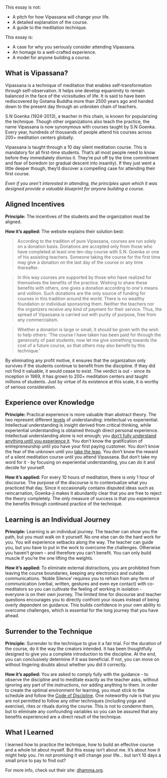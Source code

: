 This essay is not:
*   A pitch for how Vipassana will change your life.
*   A detailed explanation of the course.
*   A guide to the meditation technique.

This essay is:
*   A case for why you seriously consider attending Vipassana.
*   An homage to a well-crafted experience.
*   A model for anyone building a course.


## What is Vipassana?

Vipassana is a technique of meditation that enables self-transformation through self-observation. It helps one develop equanimity to remain balanced in the face of the vicissitudes of life. It is said to have been rediscovered by Gotama Buddha more than 2500 years ago and handed down to the present day through an unbroken chain of teachers.

S.N Goenka (1924-2013), a teacher in this chain, is known for popularizing the technique. Though other organizations also teach the practice, the name Vipassana is now synonymous with courses taught by S.N Goenka. Every year, hundreds of thousands of people attend his courses across 200+ meditation centers globally.

Vipassana is taught through a 10 day silent meditation course. This is mandatory for all first-time students. That’s all most people need to know before they immediately dismiss it. They’re put off by the time commitment and fear of boredom (or gradual descent into insanity). If they just went a little deeper though, they’d discover a compelling case for attending their first course.

_Even if you aren’t interested in attending, the principles upon which it was designed provide a valuable blueprint for anyone building a course._


## Aligned Incentives

**Principle:** The incentives of the students and the organization must be aligned. 

**How it’s applied:** The website explains their solution best:

> According to the tradition of pure Vipassana, courses are run solely on a donation basis. Donations are accepted only from those who have completed at least one ten-day course with S.N. Goenka or one of his assisting teachers. Someone taking the course for the first time may give a donation on the last day of the course or any time thereafter.

> In this way courses are supported by those who have realized for themselves the benefits of the practice. Wishing to share these benefits with others, one gives a donation according to one's means and volition. Such donations are the only source of funding for courses in this tradition around the world. There is no wealthy foundation or individual sponsoring them. Neither the teachers nor the organizers receive any kind of payment for their service. Thus, the spread of Vipassana is carried out with purity of purpose, free from any commercialism.

> Whether a donation is large or small, it should be given with the wish to help others: 'The course I have taken has been paid for through the generosity of past students; now let me give something towards the cost of a future course, so that others may also benefit by this technique.'

By eliminating any profit motive, it ensures that the organization only survives if the students continue to benefit from the discipline. If they did not find it valuable, it would cease to exist. The verdict is out - since its inception in 1969, it has grown to 200+ meditation centers and taught millions of students. Just by virtue of its existence at this scale, it is worthy of serious consideration.


## Experience over Knowledge

**Principle:** Practical experience is more valuable than abstract theory. The two represent different [levels](suketk.com/thought-space-vs-reality) of understanding: intellectual vs experiential. Intellectual understanding is insight derived from critical thinking, while experiential understanding is obtained through direct personal experience. Intellectual understanding alone is not enough; you [don’t fully understand anything until you experience it](https://www.youtube.com/watch?v=oRG2jlQWCsY). You don’t know the gratification of entrepreneurship until you have your first paying customer. You don’t know the fear of the unknown until you [take the leap](suketk.com/taking-the-leap). You don’t know the reward of a silent meditation course until you attend Vipassana. But don’t take my word for it - by focusing on experiential understanding, you can do it and decide for yourself.

**How it’s applied:** For every 10 hours of meditation, there is only 1 hour of discourse. The purpose of the discourse is to contextualize what you practiced that day. Since it occasionally contains disputed ideas such as reincarnation, Goenka-ji makes it abundantly clear that you are free to reject the theory completely. The only measure of success is that you experience the benefits through continued practice of the technique.


## Learning is an Individual Journey

**Principle:** Learning is an individual journey. The teacher can show you the path, but you must walk on it yourself. No one else can do the hard work for you. You will experience setbacks along the way. The teacher can guide you, but you have to put in the work to overcome the challenges. Otherwise you haven’t grown - and therefore you can’t benefit. You can only build muscle if you’re the one lifting the weights.

**How it’s applied:** To eliminate external distractions, you are prohibited from leaving the course boundaries, keeping any electronics and outside communications. ‘Noble Silence’ requires you to refrain from any form of communication (verbal, written, gestures and even eye contact) with co-meditators so you can cultivate the feeling of working in isolation - everyone is on their own journey. The limited time for discourse and teacher questions encourages you to directly confront your issues instead of being overly dependent on guidance. This builds confidence in your own ability to overcome challenges, which is essential for the long journey that you have ahead.


## Surrender to the Technique

**Principle:** Surrender to the technique to give it a fair trial. For the duration of the course, do it the way the creators intended. It has been thoughtfully designed to give you a complete introduction to the discipline. At the end, you can conclusively determine if it was beneficial. If not, you can move on without lingering doubts about whether you did it correctly.

**How it’s applied:** You are asked to comply fully with the guidance - to observe the discipline and to meditate exactly as the teacher asks, without ignoring any part of the instructions, nor adding anything to them. In order to create the optimal environment for learning, you must stick to the schedule and follow the [Code of Discipline](https://www.dhamma.org/en-US/about/code). One noteworthy rule is that you are not permitted to follow any other techniques (including yoga and exercise), rites or rituals during the course. This is not to condemn them, but to eliminate any confounding variables so you can be assured that any benefits experienced are a direct result of the technique.


## What I Learned

I learned how to practice the technique, how to build an effective course and a whole lot about myself. But this essay isn’t about me. It’s about how it might help you. I’m not promising it will change your life… but isn’t 10 days a small price to pay to find out?

For more info, check out their site: [dhamma.org](https://www.dhamma.org/).
